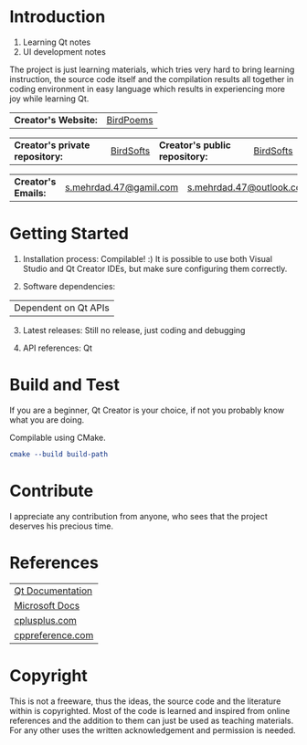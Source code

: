# Introduction 
1.	Learning Qt notes
2.	UI development notes

The project is just learning materials, which tries very hard to bring learning instruction, the source code itself and the compilation results all together in coding environment in easy language which results in experiencing more joy while learning Qt.

<table>
<tr>
<td><b>Creator's Website:</b></td>
<td><a href="https://birdpoems.jimdofree.com/">BirdPoems</a></td>
</tr>
</table>

<table>
<tr>
<td><b>Creator's private repository:</b></td>
<td><a href="https://dev.azure.com/BirdSofts/">BirdSofts</a></td>
<td><b>Creator's public repository:</b></td>
<td><a href="https://github.com/BirdSofts">BirdSofts</a></td>
</tr>
</table>

<table>
<tr>
<td><b>Creator's Emails:</b></td>
<td><a href="mailto:s.mehrdad.47@gamil.com">s.mehrdad.47@gamil.com</a></td>
<td><a href="mailto:s.mehrdad.47@outlook.com">s.mehrdad.47@outlook.com</a></td>
</tr>
</table>

# Getting Started
1.	Installation process:
Compilable! :)
It is possible to use both Visual Studio and Qt Creator IDEs, but make sure configuring them correctly.

2.	Software dependencies:
<table>
<tr>
<td>Dependent on Qt APIs</td>
</tr>
</table>

3.	Latest releases:
Still no release, just coding and debugging

4.	API references:
Qt

# Build and Test
If you are a beginner, Qt Creator is your choice, if not you probably know what you are doing.

Compilable using CMake.
```cmake
cmake --build build-path
```

# Contribute
I appreciate any contribution from anyone, who sees that the project deserves his precious time.

# References
<table>
<tr>
<td><a href="https://doc.qt.io/">Qt Documentation</a></td>
</tr>
<tr>
<td><a href="https://docs.microsoft.com/">Microsoft Docs</a></td>
</tr>
<tr>
<td><a href="http://www.cplusplus.com/">cplusplus.com</a></td>
</tr>
<tr>
<td><a href="https://en.cppreference.com/">cppreference.com</a></td>
</tr>
</table>

# Copyright
This is not a freeware, thus the ideas, the source code and the literature within is copyrighted. Most of the code is learned and inspired from online references and the addition to them can just be used as teaching materials. For any other uses the written acknowledgement and permission is needed.